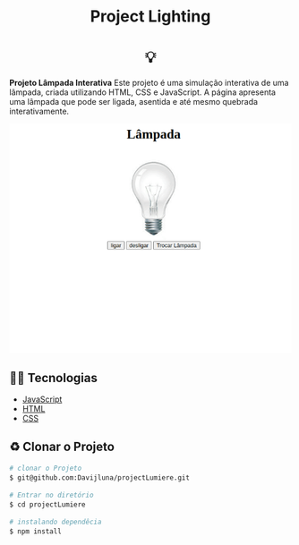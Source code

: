 # <p align="center">Project Lighting</p>
<h1 align="center"> 💡 </h1>


**Projeto Lâmpada Interativa** Este projeto é uma simulação interativa de uma lâmpada, criada utilizando HTML, CSS e JavaScript. A página apresenta uma lâmpada que pode ser ligada, asentida e até mesmo quebrada interativamente.

<p align="center">
  <img src="./gif/lampadaFuncionando.gif" alt="aplicação funcionando">
</p>

## 🧑‍💻 Tecnologias
- [JavaScript](https://developer.mozilla.org/en-US/docs/Web/JavaScript)
- [HTML](https://developer.mozilla.org/en-US/docs/Web/HTML)
- [CSS](https://developer.mozilla.org/en-US/docs/Web/CSS)

## ♻️ Clonar o Projeto

```bash 
# clonar o Projeto
$ git@github.com:Davijluna/projectLumiere.git
```
```bash 
# Entrar no diretório
$ cd projectLumiere
```
```bash 
# instalando dependêcia
$ npm install
```
